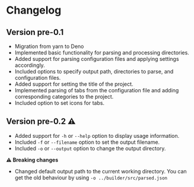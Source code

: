 # Changelog

## Version pre-0.1

- Migration from yarn to Deno
- Implemented basic functionality for parsing and processing directories.
- Added support for parsing configuration files and applying settings accordingly.
- Included options to specify output path, directories to parse, and configuration files.
- Added support for setting the title of the project.
- Implemented parsing of tabs from the configuration file and adding corresponding categories to the project.
- Included option to set icons for tabs.

## Version pre-0.2 ⚠️

- Added support for `-h` or `--help` option to display usage information.
- Included `-f` or `--filename` option to set the output filename.
- Included `-o` or `--output` option to change the output directory.

**⚠️ Breaking changes**

- Changed default output path to the current working directory. You can get the old behaviour by using `-o ../builder/src/parsed.json`
